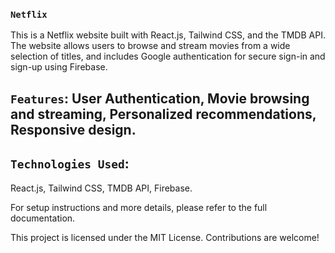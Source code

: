 ### `Netflix`

This is a Netflix website built with React.js, Tailwind CSS, and the TMDB API. The website allows users to browse and stream movies from a wide selection of titles, and includes Google authentication for secure sign-in and sign-up using Firebase.

## `Features`: User Authentication, Movie browsing and streaming, Personalized recommendations, Responsive design.

## `Technologies Used`:
React.js, Tailwind CSS, TMDB API, Firebase.

For setup instructions and more details, please refer to the full documentation.

This project is licensed under the MIT License. Contributions are welcome!
